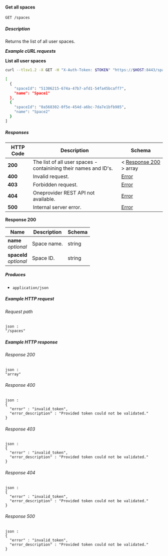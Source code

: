 
<a name="get_all_spaces"></a>
#### Get all spaces
```
GET /spaces
```


##### Description
Returns the list of all user spaces.

***Example cURL requests***

**List all user spaces**
```bash
curl --tlsv1.2 -X GET -H "X-Auth-Token: $TOKEN" "https://$HOST:8443/spaces"

[
  {
    "spaceId": "51306215-674a-47b7-afd1-54fa45bcaff7",
    "name": "Space1"
  },
  {
    "spaceId": "0a568302-0f5e-454d-a6bc-7da7e1bfb985",
    "name": "Space2"
  }
]
```


##### Responses

|HTTP Code|Description|Schema|
|---|---|---|
|**200**|The list of all user spaces - containining their names and ID's.|< [Response 200](#get_all_spaces-response-200) > array|
|**400**|Invalid request.|[Error](../definitions/Error.md#error)|
|**403**|Forbidden request.|[Error](../definitions/Error.md#error)|
|**404**|Oneprovider REST API not available.|[Error](../definitions/Error.md#error)|
|**500**|Internal server error.|[Error](../definitions/Error.md#error)|

<a name="get_all_spaces-response-200"></a>
**Response 200**

|Name|Description|Schema|
|---|---|---|
|**name**  <br>*optional*|Space name.|string|
|**spaceId**  <br>*optional*|Space ID.|string|


##### Produces

* `application/json`


##### Example HTTP request

###### Request path
```
json :
"/spaces"
```


##### Example HTTP response

###### Response 200
```
json :
"array"
```


###### Response 400
```
json :
{
  "error" : "invalid_token",
  "error_description" : "Provided token could not be validated."
}
```


###### Response 403
```
json :
{
  "error" : "invalid_token",
  "error_description" : "Provided token could not be validated."
}
```


###### Response 404
```
json :
{
  "error" : "invalid_token",
  "error_description" : "Provided token could not be validated."
}
```


###### Response 500
```
json :
{
  "error" : "invalid_token",
  "error_description" : "Provided token could not be validated."
}
```



